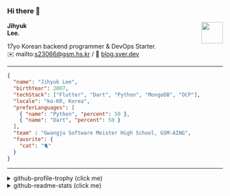 ### Hi there 👋
<img src="https://github.githubassets.com/images/mona-loading-default.gif" width="50px" align="right">
</a>

**Jihyuk\
Lee.**

17yo Korean backend programmer & DevOps Starter.\
✉️ mailto:s23066@gsm.hs.kr
/ 
🔗 [blog.sver.dev](https://blog.sver.dev)

---

```json
{
  "name": "Jihyuk Lee",
  "birthYear": 2007,
  "techStack": ["Flutter", "Dart", "Python", "MongoDB", "OCP"],
  "locale": "ko-KR, Korea",
  "preferLanguages": [
    { "name": "Python", "percent": 50 },
    { "name": "Dart", "percent": 50 }
  ],
  "team" : "Gwangju Software Meister High School, GSM-AING",
  "favorite": {
    "cat": "🐈"
  }
}
```
---
<details>
  <summary>github-profile-trophy (click me)</summary>
  
![](https://github-profile-trophy.vercel.app/?username=withJihyuk&row=1&column=8&theme=nord)
  
</details>
<details>
  <summary>github-readme-stats (click me)</summary>
  
<!--START_SECTION:waka-->
![Code Time](http://img.shields.io/badge/Code%20Time-479%20hrs%205%20mins-blue)

![Lines of code](https://img.shields.io/badge/%EC%A0%80%EB%8A%94%20%EC%97%AC%ED%83%9C%EA%B9%8C%EC%A7%80%20-390.7%20thousand%20%EC%A4%84%EC%9D%98%20%EC%BD%94%EB%93%9C%EB%A5%BC%20%EC%9E%91%EC%84%B1%ED%96%88%EC%96%B4%EC%9A%94.-blue)

**저는 저녁형 인간이에요. 🦉** 

```text
🌞 아침                     115 commits         ███░░░░░░░░░░░░░░░░░░░░░░   10.99 % 
🌆 낮　                     332 commits         ████████░░░░░░░░░░░░░░░░░   31.74 % 
🌃 저녁                     436 commits         ██████████░░░░░░░░░░░░░░░   41.68 % 
🌙 밤　                     163 commits         ████░░░░░░░░░░░░░░░░░░░░░   15.58 % 
```


📊 **저는 이번주를 이렇게 시간을 보냈어요.** 

```text
🕑︎ Timezone: Asia/Seoul

💬 프로그래밍 언어들: 
Dart                     27 hrs 23 mins      ███████████████████░░░░░░   75.31 % 
Svelte                   4 hrs 46 mins       ███░░░░░░░░░░░░░░░░░░░░░░   13.14 % 
Python                   2 hrs 33 mins       ██░░░░░░░░░░░░░░░░░░░░░░░   07.02 % 
Markdown                 43 mins             █░░░░░░░░░░░░░░░░░░░░░░░░   02.01 % 
XML                      22 mins             ░░░░░░░░░░░░░░░░░░░░░░░░░   01.03 % 

🔥 에디터들: 
VS Code                  36 hrs 22 mins      █████████████████████████   100.00 % 

💻 운영 체제들: 
Mac                      36 hrs 22 mins      █████████████████████████   100.00 % 
```


 Last Updated on 27/08/2024 18:45:11 UTC
<!--END_SECTION:waka-->

</details>

</div>

